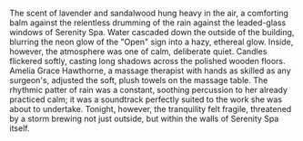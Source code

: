 The scent of lavender and sandalwood hung heavy in the air, a comforting balm against the relentless drumming of the rain against the leaded-glass windows of Serenity Spa.  Water cascaded down the outside of the building, blurring the neon glow of the "Open" sign into a hazy, ethereal glow.  Inside, however, the atmosphere was one of calm, deliberate quiet.  Candles flickered softly, casting long shadows across the polished wooden floors.  Amelia Grace Hawthorne, a massage therapist with hands as skilled as any surgeon's, adjusted the soft, plush towels on the massage table.  The rhythmic patter of rain was a constant, soothing percussion to her already practiced calm; it was a soundtrack perfectly suited to the work she was about to undertake.  Tonight, however, the tranquility felt fragile, threatened by a storm brewing not just outside, but within the walls of Serenity Spa itself.
